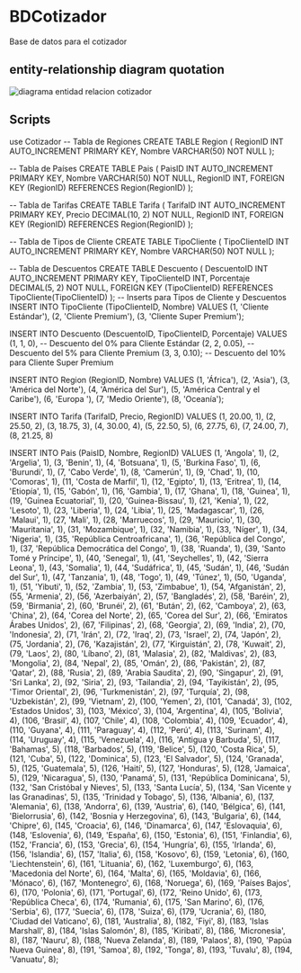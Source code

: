 # BDCotizador
Base de datos para el cotizador
## entity-relationship diagram quotation
![diagrama entidad relacion cotizador](https://github.com/CristopherReyesP/CotizadorFront/assets/48874070/a9cf2dd9-c9fe-4cdb-a7ba-33416a75b38f)

## Scripts
use Cotizador
-- Tabla de Regiones
CREATE TABLE Region (
    RegionID INT AUTO_INCREMENT PRIMARY KEY,
    Nombre VARCHAR(50) NOT NULL
);

-- Tabla de Países
CREATE TABLE Pais (
    PaisID INT AUTO_INCREMENT PRIMARY KEY,
    Nombre VARCHAR(50) NOT NULL,
    RegionID INT,
    FOREIGN KEY (RegionID) REFERENCES Region(RegionID)
);

-- Tabla de Tarifas
CREATE TABLE Tarifa (
    TarifaID INT AUTO_INCREMENT PRIMARY KEY,
    Precio DECIMAL(10, 2) NOT NULL,
    RegionID INT,
    FOREIGN KEY (RegionID) REFERENCES Region(RegionID)
);

-- Tabla de Tipos de Cliente
CREATE TABLE TipoCliente (
    TipoClienteID INT AUTO_INCREMENT PRIMARY KEY,
    Nombre VARCHAR(50) NOT NULL
);

-- Tabla de Descuentos
CREATE TABLE Descuento (
    DescuentoID INT AUTO_INCREMENT PRIMARY KEY,
    TipoClienteID INT,
    Porcentaje DECIMAL(5, 2) NOT NULL,
    FOREIGN KEY (TipoClienteID) REFERENCES TipoCliente(TipoClienteID)
);
-- Inserts para Tipos de Cliente y Descuentos
INSERT INTO TipoCliente (TipoClienteID, Nombre) VALUES
(1, 'Cliente Estándar'),
(2, 'Cliente Premium'),
(3, 'Cliente Super Premium');

INSERT INTO Descuento (DescuentoID, TipoClienteID, Porcentaje) VALUES
(1, 1, 0),  -- Descuento del 0% para Cliente Estándar
(2, 2, 0.05),  -- Descuento del 5% para Cliente Premium
(3, 3, 0.10); -- Descuento del 10% para Cliente Super Premium

INSERT INTO Region (RegionID, Nombre) VALUES
(1, 'África'),
(2, 'Asia'),
(3, 'América del Norte'),
(4, 'América del Sur'),
(5, 'América Central y el Caribe'),
(6, 'Europa '),
(7, 'Medio Oriente'),
(8, 'Oceanía');
         
INSERT INTO Tarifa (TarifaID, Precio, RegionID) VALUES
(1, 20.00, 1),
(2, 25.50, 2),
(3, 18.75, 3),
(4, 30.00, 4),
(5, 22.50, 5),
(6, 27.75, 6),
(7, 24.00, 7),
(8, 21.25, 8)

INSERT INTO Pais (PaisID, Nombre, RegionID) VALUES
(1, 'Angola', 1),
(2, 'Argelia', 1),
(3, 'Benin', 1),
(4, 'Botsuana', 1),
(5, 'Burkina Faso', 1),
(6, 'Burundi', 1),
(7, 'Cabo Verde', 1),
(8, 'Camerún', 1),
(9, 'Chad', 1),
(10, 'Comoras', 1),
(11, 'Costa de Marfil', 1),
(12, 'Egipto', 1),
(13, 'Eritrea', 1),
(14, 'Etiopía', 1),
(15, 'Gabón', 1),
(16, 'Gambia', 1),
(17, 'Ghana', 1),
(18, 'Guinea', 1),
(19, 'Guinea Ecuatorial', 1),
(20, 'Guinea-Bissau', 1),
(21, 'Kenia', 1),
(22, 'Lesoto', 1),
(23, 'Liberia', 1),
(24, 'Libia', 1),
(25, 'Madagascar', 1),
(26, 'Malaui', 1),
(27, 'Mali', 1),
(28, 'Marruecos', 1),
(29, 'Mauricio', 1),
(30, 'Mauritania', 1),
(31, 'Mozambique', 1),
(32, 'Namibia', 1),
(33, 'Níger', 1),
(34, 'Nigeria', 1),
(35, 'República Centroafricana', 1),
(36, 'República del Congo', 1),
(37, 'República Democrática del Congo', 1),
(38, 'Ruanda', 1),
(39, 'Santo Tomé y Príncipe', 1),
(40, 'Senegal', 1),
(41, 'Seychelles', 1),
(42, 'Sierra Leona', 1),
(43, 'Somalia', 1),
(44, 'Sudáfrica', 1),
(45, 'Sudán', 1),
(46, 'Sudán del Sur', 1),
(47, 'Tanzania', 1),
(48, 'Togo', 1),
(49, 'Túnez', 1),
(50, 'Uganda', 1),
(51, 'Yibuti', 1),
(52, 'Zambia', 1),
(53, 'Zimbabue', 1),
(54, 'Afganistán', 2),
(55, 'Armenia', 2),
(56, 'Azerbaiyán', 2),
(57, 'Bangladés', 2),
(58, 'Baréin', 2),
(59, 'Birmania', 2),
(60, 'Brunéi', 2),
(61, 'Bután', 2),
(62, 'Camboya', 2),
(63, 'China', 2),
(64, 'Corea del Norte', 2),
(65, 'Corea del Sur', 2),
(66, 'Emiratos Árabes Unidos', 2),
(67, 'Filipinas', 2),
(68, 'Georgia', 2),
(69, 'India', 2),
(70, 'Indonesia', 2),
(71, 'Irán', 2),
(72, 'Iraq', 2),
(73, 'Israel', 2),
(74, 'Japón', 2),
(75, 'Jordania', 2),
(76, 'Kazajistán', 2),
(77, 'Kirguistán', 2),
(78, 'Kuwait', 2),
(79, 'Laos', 2),
(80, 'Líbano', 2),
(81, 'Malasia', 2),
(82, 'Maldivas', 2),
(83, 'Mongolia', 2),
(84, 'Nepal', 2),
(85, 'Omán', 2),
(86, 'Pakistán', 2),
(87, 'Qatar', 2),
(88, 'Rusia', 2),
(89, 'Arabia Saudita', 2),
(90, 'Singapur', 2),
(91, 'Sri Lanka', 2),
(92, 'Siria', 2),
(93, 'Tailandia', 2),
(94, 'Tayikistán', 2),
(95, 'Timor Oriental', 2),
(96, 'Turkmenistán', 2),
(97, 'Turquía', 2),
(98, 'Uzbekistán', 2),
(99, 'Vietnam', 2),
(100, 'Yemen', 2),
(101, 'Canadá', 3),
(102, 'Estados Unidos', 3),
(103, 'México', 3),
(104, 'Argentina', 4),
(105, 'Bolivia', 4),
(106, 'Brasil', 4),
(107, 'Chile', 4),
(108, 'Colombia', 4),
(109, 'Ecuador', 4),
(110, 'Guyana', 4),
(111, 'Paraguay', 4),
(112, 'Perú', 4),
(113, 'Surinam', 4),
(114, 'Uruguay', 4),
(115, 'Venezuela', 4),
(116, 'Antigua y Barbuda', 5),
(117, 'Bahamas', 5),
(118, 'Barbados', 5),
(119, 'Belice', 5),
(120, 'Costa Rica', 5),
(121, 'Cuba', 5),
(122, 'Dominica', 5),
(123, 'El Salvador', 5),
(124, 'Granada', 5),
(125, 'Guatemala', 5),
(126, 'Haití', 5),
(127, 'Honduras', 5),
(128, 'Jamaica', 5),
(129, 'Nicaragua', 5),
(130, 'Panamá', 5),
(131, 'República Dominicana', 5),
(132, 'San Cristóbal y Nieves', 5),
(133, 'Santa Lucía', 5),
(134, 'San Vicente y las Granadinas', 5),
(135, 'Trinidad y Tobago', 5),
(136, 'Albania', 6),
(137, 'Alemania', 6),
(138, 'Andorra', 6),
(139, 'Austria', 6),
(140, 'Bélgica', 6),
(141, 'Bielorrusia', 6),
(142, 'Bosnia y Herzegovina', 6),
(143, 'Bulgaria', 6),
(144, 'Chipre', 6),
(145, 'Croacia', 6),
(146, 'Dinamarca', 6),
(147, 'Eslovaquia', 6),
(148, 'Eslovenia', 6),
(149, 'España', 6),
(150, 'Estonia', 6),
(151, 'Finlandia', 6),
(152, 'Francia', 6),
(153, 'Grecia', 6),
(154, 'Hungría', 6),
(155, 'Irlanda', 6),
(156, 'Islandia', 6),
(157, 'Italia', 6),
(158, 'Kosovo', 6),
(159, 'Letonia', 6),
(160, 'Liechtenstein', 6),
(161, 'Lituania', 6),
(162, 'Luxemburgo', 6),
(163, 'Macedonia del Norte', 6),
(164, 'Malta', 6),
(165, 'Moldavia', 6),
(166, 'Mónaco', 6),
(167, 'Montenegro', 6),
(168, 'Noruega', 6),
(169, 'Países Bajos', 6),
(170, 'Polonia', 6),
(171, 'Portugal', 6),
(172, 'Reino Unido', 6),
(173, 'República Checa', 6),
(174, 'Rumania', 6),
(175, 'San Marino', 6),
(176, 'Serbia', 6),
(177, 'Suecia', 6),
(178, 'Suiza', 6),
(179, 'Ucrania', 6),
(180, 'Ciudad del Vaticano', 6),
(181, 'Australia', 8),
(182, 'Fiyi', 8),
(183, 'Islas Marshall', 8),
(184, 'Islas Salomón', 8),
(185, 'Kiribati', 8),
(186, 'Micronesia', 8),
(187, 'Nauru', 8),
(188, 'Nueva Zelanda', 8),
(189, 'Palaos', 8),
(190, 'Papúa Nueva Guinea', 8),
(191, 'Samoa', 8),
(192, 'Tonga', 8),
(193, 'Tuvalu', 8),
(194, 'Vanuatu', 8);

